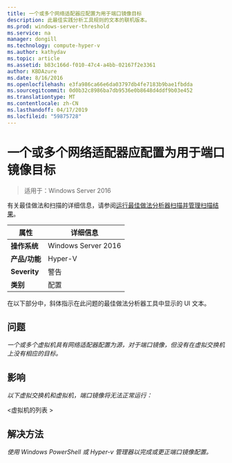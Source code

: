 ```yaml
---
title: 一个或多个网络适配器应配置为用于端口镜像目标
description: 此最佳实践分析工具规则的文本的联机版本。
ms.prod: windows-server-threshold
ms.service: na
manager: dongill
ms.technology: compute-hyper-v
ms.author: kathydav
ms.topic: article
ms.assetid: b83c166d-f010-47c4-a4bb-02167f2e3361
author: KBDAzure
ms.date: 8/16/2016
ms.openlocfilehash: e3fa986ca66e6da03797db4fe7183b9bae1fbdda
ms.sourcegitcommit: 0d0b32c8986ba7db9536e0b8648d4ddf9b03e452
ms.translationtype: MT
ms.contentlocale: zh-CN
ms.lasthandoff: 04/17/2019
ms.locfileid: "59875728"
---
```

# <a name="one-or-more-network-adapters-should-be-configured-as-the-destination-for-port-mirroring"></a>一个或多个网络适配器应配置为用于端口镜像目标

>适用于：Windows Server 2016

有关最佳做法和扫描的详细信息，请参阅[运行最佳做法分析器扫描并管理扫描结果](https://go.microsoft.com/fwlink/p/?LinkID=223177)。  
  
|属性|详细信息|  
|-|-|  
|**操作系统**|Windows Server 2016|  
|**产品/功能**|Hyper-V|  
|**Severity**|警告|  
|**类别**|配置|  
  
在以下部分中，斜体指示在此问题的最佳做法分析器工具中显示的 UI 文本。  
  
## <a name="issue"></a>**问题**  
*一个或多个虚拟机具有网络适配器配置为源，对于端口镜像，但没有在虚拟交换机上没有相应的目标。*  
  
## <a name="impact"></a>**影响**  
*以下虚拟交换机和虚拟机，端口镜像将无法正常运行：*  
  
\<虚拟机的列表 >  
  
## <a name="resolution"></a>**解决方法**  
*使用 Windows PowerShell 或 Hyper-v 管理器以完成或更正端口镜像配置。*  
  


